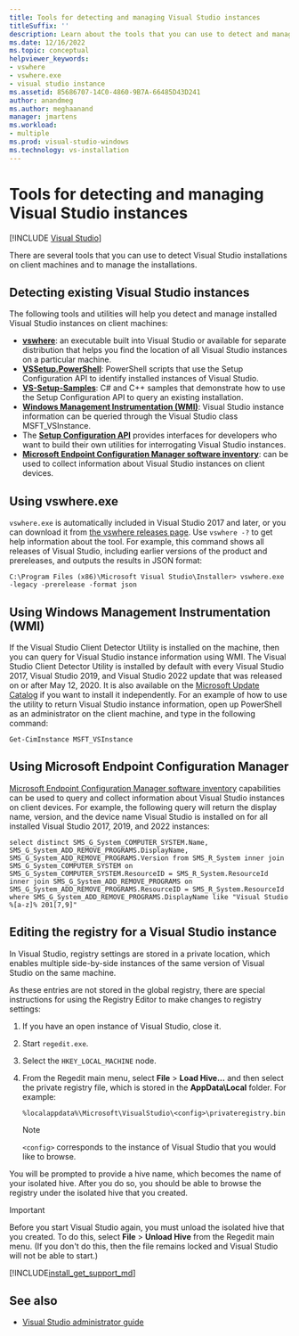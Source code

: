 ```yaml
---
title: Tools for detecting and managing Visual Studio instances
titleSuffix: ''
description: Learn about the tools that you can use to detect and manage Visual Studio installations on client machines.
ms.date: 12/16/2022
ms.topic: conceptual
helpviewer_keywords:
- vswhere
- vswhere.exe
- visual studio instance
ms.assetid: 85686707-14C0-4860-9B7A-66485D43D241
author: anandmeg
ms.author: meghaanand
manager: jmartens
ms.workload:
- multiple
ms.prod: visual-studio-windows
ms.technology: vs-installation
---
```

# Tools for detecting and managing Visual Studio instances

 [!INCLUDE [Visual Studio](~/includes/applies-to-version/vs-windows-only.md)]

There are several tools that you can use to detect Visual Studio installations on client machines and to manage the installations.

## Detecting existing Visual Studio instances

The following tools and utilities will help you detect and manage installed Visual Studio instances on client machines:

* [**vswhere**](https://github.com/microsoft/vswhere): an executable built into Visual Studio or available for separate distribution that helps you find the location of all Visual Studio instances on a particular machine.
* [**VSSetup.PowerShell**](https://github.com/microsoft/vssetup.powershell): PowerShell scripts that use the Setup Configuration API to identify installed instances of Visual Studio.
* [**VS-Setup-Samples**](https://github.com/microsoft/vs-setup-samples): C# and C++ samples that demonstrate how to use the Setup Configuration API to query an existing installation.
* [**Windows Management Instrumentation (WMI)**](/windows/win32/wmisdk/wmi-start-page): Visual Studio instance information can be queried through the Visual Studio class MSFT_VSInstance.
* The [**Setup Configuration API**](<xref:Microsoft.VisualStudio.Setup.Configuration>) provides interfaces for developers who want to build their own utilities for interrogating Visual Studio instances.
* [**Microsoft Endpoint Configuration Manager software inventory**](/mem/configmgr/core/clients/manage/inventory/introduction-to-software-inventory): can be used to collect information about Visual Studio instances on client devices.

## Using vswhere.exe

`vswhere.exe` is automatically included in Visual Studio 2017 and later, or you can download it from [the vswhere releases page](https://github.com/Microsoft/vswhere/releases). Use `vswhere -?` to get help information about the tool. For example, this command shows all releases of Visual Studio, including earlier versions of the product and prereleases, and outputs the results in JSON format:

```shell
C:\Program Files (x86)\Microsoft Visual Studio\Installer> vswhere.exe -legacy -prerelease -format json
```

## Using Windows Management Instrumentation (WMI)

If the Visual Studio Client Detector Utility is installed on the machine, then you can query for Visual Studio instance information using WMI. The Visual Studio Client Detector Utility is installed by default with every Visual Studio 2017, Visual Studio 2019, and Visual Studio 2022 update that was released on or after May 12, 2020. It is also available on the [Microsoft Update Catalog](https://catalog.update.microsoft.com/) if you want to install it independently.  For an example of how to use the utility to return Visual Studio instance information, open up PowerShell as an administrator on the client machine, and type in the following command:

```shell
Get-CimInstance MSFT_VSInstance
```

## Using Microsoft Endpoint Configuration Manager

[Microsoft Endpoint Configuration Manager software inventory](/mem/configmgr/core/clients/manage/inventory/introduction-to-software-inventory) capabilities can be used to query and collect information about Visual Studio instances on client devices. For example, the following query will return the display name, version, and the device name Visual Studio is installed on for all installed Visual Studio 2017, 2019, and 2022 instances:

```WQL
select distinct SMS_G_System_COMPUTER_SYSTEM.Name, SMS_G_System_ADD_REMOVE_PROGRAMS.DisplayName, SMS_G_System_ADD_REMOVE_PROGRAMS.Version from SMS_R_System inner join SMS_G_System_COMPUTER_SYSTEM on SMS_G_System_COMPUTER_SYSTEM.ResourceID = SMS_R_System.ResourceId inner join SMS_G_System_ADD_REMOVE_PROGRAMS on SMS_G_System_ADD_REMOVE_PROGRAMS.ResourceID = SMS_R_System.ResourceId where SMS_G_System_ADD_REMOVE_PROGRAMS.DisplayName like "Visual Studio %[a-z]% 201[7,9]" 
```

## Editing the registry for a Visual Studio instance

In Visual Studio, registry settings are stored in a private location, which enables multiple side-by-side instances of the same version of Visual Studio on the same machine.

As these entries are not stored in the global registry, there are special instructions for using the Registry Editor to make changes to registry settings:

1. If you have an open instance of Visual Studio, close it.

1. Start `regedit.exe`.

1. Select the `HKEY_LOCAL_MACHINE` node.

1. From the Regedit main menu, select **File** > **Load Hive...** and then select the private registry file, which is stored in the **AppData\Local** folder. For example:

   ```shell
   %localappdata%\Microsoft\VisualStudio\<config>\privateregistry.bin
   ```

   > [!NOTE]
   > `<config>` corresponds to the instance of Visual Studio that you would like to browse.

You will be prompted to provide a hive name, which becomes the name of your isolated hive. After you do so, you should be able to browse the registry under the isolated hive that you created.

> [!IMPORTANT]
> Before you start Visual Studio again, you must unload the isolated hive that you created. To do this, select **File** > **Unload Hive** from the Regedit main menu. (If you don't do this, then the file remains locked and Visual Studio will not be able to start.)

[!INCLUDE[install_get_support_md](includes/install_get_support_md.md)]

## See also

* [Visual Studio administrator guide](../install/visual-studio-administrator-guide.md)
